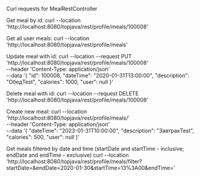 Curl requests for MealRestController

Get meal by id:
curl --location 'http://localhost:8080/topjava/rest/profile/meals/100008'

Get all user meals:
curl --location 'http://localhost:8080/topjava/rest/profile/meals'

Update meal with id:
curl --location --request PUT 'http://localhost:8080/topjava/rest/profile/meals/100008' \
--header 'Content-Type: application/json' \
--data '{
"id": 100008,
"dateTime": "2020-01-31T13:00:00",
"description": "ОбедTest",
"calories": 1000,
"user": null
}'

Delete meal with id:
curl --location --request DELETE 'http://localhost:8080/topjava/rest/profile/meals/100008'

Create new meal:
curl --location 'http://localhost:8080/topjava/rest/profile/meals/' \
--header 'Content-Type: application/json' \
--data '{
"dateTime": "2023-01-31T10:00:00",
"description": "ЗавтракTest",
"calories": 500,
"user": null
}'

Get meals filtered by date and time (startDate and startTime - inclusive; endDate and endTime - exclusive)
curl --location 'http://localhost:8080/topjava/rest/profile/meals/filter?startDate=&endDate=2020-01-30&startTime=13%3A00&endTime='
